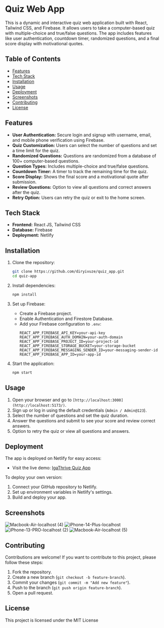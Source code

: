 # Quiz Web App

This is a dynamic and interactive quiz web application built with React, Tailwind CSS, and Firebase. It allows users to take a computer-based quiz with multiple-choice and true/false questions. The app includes features like user authentication, countdown timer, randomized questions, and a final score display with motivational quotes.

## Table of Contents

- [Features](#features)
- [Tech Stack](#tech-stack)
- [Installation](#installation)
- [Usage](#usage)
- [Deployment](#deployment)
- [Screenshots](#screenshots)
- [Contributing](#contributing)
- [License](#license)

## Features

- **User Authentication:** Secure login and signup with username, email, and mobile phone verification using Firebase.
- **Quiz Customization:** Users can select the number of questions and set a time limit for the quiz.
- **Randomized Questions:** Questions are randomized from a database of 100+ computer-based questions.
- **Question Types:** Includes multiple-choice and true/false questions.
- **Countdown Timer:** A timer to track the remaining time for the quiz.
- **Score Display:** Shows the final score and a motivational quote after submission.
- **Review Questions:** Option to view all questions and correct answers after the quiz.
- **Retry Option:** Users can retry the quiz or exit to the home screen.

## Tech Stack

- **Frontend:** React JS, Tailwind CSS
- **Database:** Firebase
- **Deployment:** Netlify

## Installation

1. Clone the repository:
   ```bash
   git clone https://github.com/diryivuze/quiz_app.git
   cd quiz-app
   ```

2. Install dependencies:
   ```bash
   npm install
   ```

3. Set up Firebase:
   - Create a Firebase project.
   - Enable Authentication and Firestore Database.
   - Add your Firebase configuration to `.env`:
     ```
     REACT_APP_FIREBASE_API_KEY=your-api-key
     REACT_APP_FIREBASE_AUTH_DOMAIN=your-auth-domain
     REACT_APP_FIREBASE_PROJECT_ID=your-project-id
     REACT_APP_FIREBASE_STORAGE_BUCKET=your-storage-bucket
     REACT_APP_FIREBASE_MESSAGING_SENDER_ID=your-messaging-sender-id
     REACT_APP_FIREBASE_APP_ID=your-app-id
     ```

4. Start the application:
   ```bash
   npm start
   ```

## Usage

1. Open your browser and go to `[http://localhost:3000](http://localhost:5173/)`.
2. Sign up or log in using the default credentials (`Admin / Admin@123`).
3. Select the number of questions and set the quiz duration.
4. Answer the questions and submit to see your score and review correct answers.
5. Option to retry the quiz or view all questions and answers.

## Deployment

The app is deployed on Netlify for easy access:
- Visit the live demo: [IgaThrive Quiz App](https://igaquiz.netlify.app/)

To deploy your own version:
1. Connect your GitHub repository to Netlify.
2. Set up environment variables in Netlify's settings.
3. Build and deploy your app.

## Screenshots
![Macbook-Air-localhost (4)](https://github.com/user-attachments/assets/cebb1922-0039-4a83-95af-6527af2078c4)
![iPhone-14-Plus-localhost](https://github.com/user-attachments/assets/74585cd3-5612-4615-986f-75d556d78cd3)
![iPhone-13-PRO-localhost (2)](https://github.com/user-attachments/assets/b17ce21f-bddb-4206-90f4-866364bc2c12)
![Macbook-Air-localhost (5)](https://github.com/user-attachments/assets/716a4d6d-6161-45cf-883e-1d158a38a8ac)

## Contributing

Contributions are welcome! If you want to contribute to this project, please follow these steps:
1. Fork the repository.
2. Create a new branch (`git checkout -b feature-branch`).
3. Commit your changes (`git commit -m "Add new feature"`).
4. Push to the branch (`git push origin feature-branch`).
5. Open a pull request.

## License

This project is licensed under the MIT License
